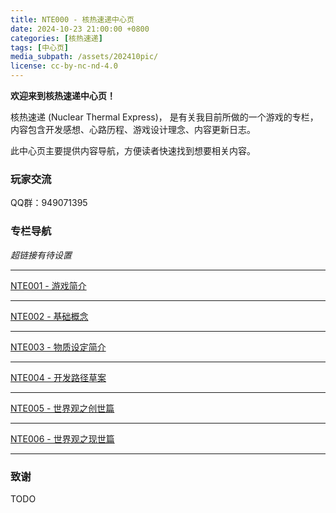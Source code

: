 ```yaml
---
title: NTE000 - 核热速递中心页
date: 2024-10-23 21:00:00 +0800
categories: [核热速递]
tags: [中心页] 
media_subpath: /assets/202410pic/
license: cc-by-nc-nd-4.0
---
```


**欢迎来到核热速递中心页！**

核热速递 (Nuclear Thermal Express)， 是有关我目前所做的一个游戏的专栏，内容包含开发感想、心路历程、游戏设计理念、内容更新日志。

此中心页主要提供内容导航，方便读者快速找到想要相关内容。

### 玩家交流

QQ群：949071395

### 专栏导航
*超链接有待设置*

----------

[NTE001 - 游戏简介](https://stagefinal.com/posts/NTE001/)

----------

[NTE002 - 基础概念](https://stagefinal.com/posts/NTE002/)

----------

[NTE003 - 物质设定简介](https://stagefinal.com/posts/NTE003/)

----------

[NTE004 - 开发路径草案](https://stagefinal.com/posts/NTE004/)

----------

[NTE005 - 世界观之创世篇](https://stagefinal.com/posts/NTE005/)

----------

[NTE006 - 世界观之现世篇](https://stagefinal.com/posts/NTE006/)

----------

### 致谢

TODO
